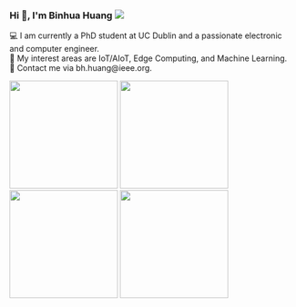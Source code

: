<h3 align="left">
  Hi 👋, I'm Binhua Huang 
  <img  src="https://visitor-badge.glitch.me/badge?page_id=microa.visitor-badge" />
</h3>

<p>
💻 I am currently a PhD student at UC Dublin and a passionate electronic and computer engineer. <br>
🌱 My interest areas are IoT/AIoT, Edge Computing, and Machine Learning. <br> 
🤔 Contact me via bh.huang@ieee.org. <br>
</p>

<p>
  <img  src="https://github-readme-streak-stats.herokuapp.com?user=microa&date_format=M%20j%5B%2C%20Y%5D" height="190"/>
  <img  src="https://github-readme-stats.vercel.app/api/top-langs/?username=microa&layout=compact" height="190"/>
  <img  src="https://github-readme-stats.vercel.app/api?username=microa&hide=contribs" height="190"/>
  <img  src="https://github-readme-stats.vercel.app/api?username=anuraghazra&show=reviews,discussions_started,discussions_answered,prs_merged,prs_merged_percentage" height="190"/>
</p>
